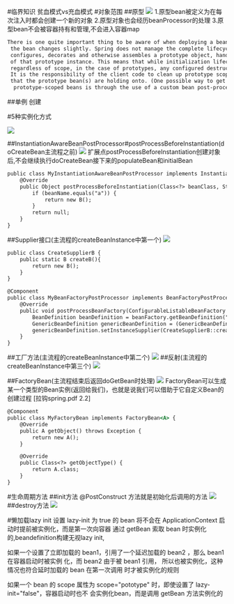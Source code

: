 #临界知识
贫血模式vs充血模式
#对象范围
##原型
![](.z_spring_01_ioc_04_bean实例化_原型_单例_线程安全_images/83308188.png)
[](https://docs.spring.io/spring-framework/docs/3.0.0.M3/reference/html/ch04s04.html)
1.原型bean被定义为在每次注入时都会创建一个新的对象
2.原型对象也会经历beanProcessor的处理
3.原型bean不会被容器持有和管理,不会进入容器map
```asp
There is one quite important thing to be aware of when deploying a bean in the prototype scope, in that the lifecycle of
 the bean changes slightly. Spring does not manage the complete lifecycle of a prototype bean: the container instantiates, 
 configures, decorates and otherwise assembles a prototype object, hands it to the client and then has no further knowledge 
 of that prototype instance. This means that while initialization lifecycle callback methods will be called on all objects 
 regardless of scope, in the case of prototypes, any configured destruction lifecycle callbacks will not be called. 
 It is the responsibility of the client code to clean up prototype scoped objects and release any expensive resources 
 that the prototype bean(s) are holding onto. (One possible way to get the Spring container to release resources used by
  prototype-scoped beans is through the use of a custom bean post-processor which would hold a reference to the beans that need to be cleaned up.)

```
##单例
创建

#5种实例化方式

[](https://blog.csdn.net/u013277209/article/details/109804892)
![](.z_spring_01_ioc_04_bean实例化_原型_单例_lazy加载_加载方式_init方法_destroy方法_FactoryBean_images/f61bcb9a.png)

##InstantiationAwareBeanPostProcessor#postProcessBeforeInstantiation(doCreateBean主流程之前)
![](.z_spring_01_ioc_04_bean实例化_原型_单例_lazy加载_加载方式_init方法_destroy方法_FactoryBean_images/23d952c1.png)
扩展点postProcessBeforeInstantiation创建对象后,不会继续执行doCreateBean接下来的populateBean和initialBean
```asp
public class MyInstantiationAwareBeanPostProcessor implements InstantiationAwareBeanPostProcessor {
    @Override
    public Object postProcessBeforeInstantiation(Class<?> beanClass, String beanName) throws BeansException {
        if (beanName.equals("a")) {
            return new B();
        }
        return null;
    }
}

```
##Supplier接口(主流程的createBeanInstance中第一个)
![](.z_spring_01_ioc_04_bean实例化_5种实例化_生命周期方法_加载方式_images/3110d02d.png)

```asp
public class CreateSupplierB {
    public static B createB(){
        return new B();
    }
}

@Component
public class MyBeanFactoryPostProcessor implements BeanFactoryPostProcessor {
    @Override
    public void postProcessBeanFactory(ConfigurableListableBeanFactory beanFactory) throws BeansException {
        BeanDefinition beanDefinition = beanFactory.getBeanDefinition("a");
        GenericBeanDefinition genericBeanDefinition = (GenericBeanDefinition) beanDefinition;
        genericBeanDefinition.setInstanceSupplier(CreateSupplierB::createB);
    }
}

```
##工厂方法(主流程的createBeanInstance中第二个)
![](.z_spring_01_ioc_04_bean实例化_原型_单例_lazy加载_加载方式_init方法_destroy方法_FactoryBean_images/instantiateUsingFactoryMethod大致流程.jpg)
##反射(主流程的createBeanInstance中第三个)
![](.z_spring_01_ioc_04_bean实例化_5种实例化_生命周期方法_加载方式_images/3110d02d.png)

##FactoryBean(主流程结束后返回doGetBean时处理)
[](https://blog.csdn.net/u013277209/article/details/109742074)
![](.z_spring_01_ioc_04_bean实例化_原型_单例_lazy加载_加载方式_init方法_destroy方法_FactoryBean_images/17681c9f.png)
FactoryBean可以生成某一个类型的Bean实例(返回给我们)，也就是说我们可以借助于它自定义Bean的创建过程
[拉钩spring.pdf 2.2]
```asp
@Component
public class MyFactoryBean implements FactoryBean<A> {
    @Override
    public A getObject() throws Exception {
        return new A();
    }

    @Override
    public Class<?> getObjectType() {
        return A.class;
    }
}

```


#生命周期方法
##init方法
@PostConstruct
方法就是初始化后调用的方法
![](.z_spring_01_ioc_04_bean实例化_原型_单例_init方法_destroy方法_images/0490552a.png)
##destroy方法
![](.z_spring_01_ioc_04_bean实例化_原型_单例_init方法_destroy方法_images/86fb62b8.png)

#懒加载lazy init
设置 lazy-init 为 true 的 bean 将不会在 ApplicationContext 启动时提前被实例化，而是第一次向容器
通过 getBean 索取 bean 时实例化的,beandefinition构建无视lazy init,

如果一个设置了立即加载的 bean1，引用了一个延迟加载的 bean2 ，那么 bean1 在容器启动时被实例 化，而 bean2 由于被 bean1 引用，
所以也被实例化，这种情况也符合延时加载的 bean 在第一次调用 时才被实例化的规则

如果一个 bean 的 scope 属性为 scope="pototype" 时，即使设置了 lazy-init="false"，容器启动时也不 会实例化bean，而是调用 getBean 方法实例化的





